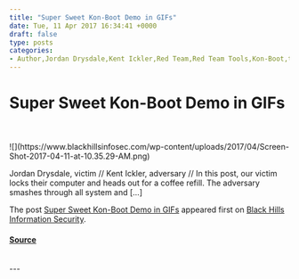 ```yaml
---
title: "Super Sweet Kon-Boot Demo in GIFs"
date: Tue, 11 Apr 2017 16:34:41 +0000
draft: false
type: posts
categories: 
- Author,Jordan Drysdale,Kent Ickler,Red Team,Red Team Tools,Kon-Boot,thumb drive fun
---
```

# Super Sweet Kon-Boot Demo in GIFs

<br/>

<br/>
![](https://www.blackhillsinfosec.com/wp-content/uploads/2017/04/Screen-Shot-2017-04-11-at-10.35.29-AM.png)

Jordan Drysdale, victim // Kent Ickler, adversary // In this post, our victim locks their computer and heads out for a coffee refill. The adversary smashes through all system and \[…\]

The post [Super Sweet Kon-Boot Demo in GIFs](https://www.blackhillsinfosec.com/super-sweet-kon-boot-demo-gifs/) appeared first on [Black Hills Information Security](https://www.blackhillsinfosec.com).

#### [Source](https://www.blackhillsinfosec.com/super-sweet-kon-boot-demo-gifs/)

<br/>
---
